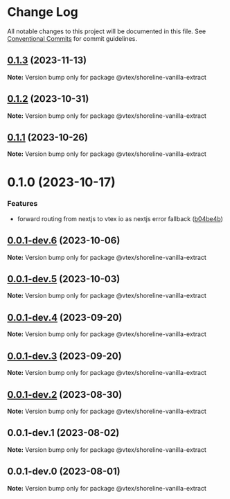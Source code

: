 # Change Log

All notable changes to this project will be documented in this file.
See [Conventional Commits](https://conventionalcommits.org) for commit guidelines.

## [0.1.3](https://github.com/vtex/shoreline/compare/@vtex/shoreline-vanilla-extract@0.1.2...@vtex/shoreline-vanilla-extract@0.1.3) (2023-11-13)

**Note:** Version bump only for package @vtex/shoreline-vanilla-extract

## [0.1.2](https://github.com/vtex/shoreline/compare/@vtex/shoreline-vanilla-extract@0.1.1...@vtex/shoreline-vanilla-extract@0.1.2) (2023-10-31)

**Note:** Version bump only for package @vtex/shoreline-vanilla-extract

## [0.1.1](https://github.com/vtex/shoreline/compare/@vtex/shoreline-vanilla-extract@0.1.0...@vtex/shoreline-vanilla-extract@0.1.1) (2023-10-26)

**Note:** Version bump only for package @vtex/shoreline-vanilla-extract

# 0.1.0 (2023-10-17)

### Features

- forward routing from nextjs to vtex io as nextjs error fallback ([b04be4b](https://github.com/vtex/shoreline/commit/b04be4bae9d20124443e762c661d7719cdb3d22d))

## [0.0.1-dev.6](https://github.com/vtex/shoreline/compare/@vtex/shoreline-vanilla-extract@0.0.1-dev.5...@vtex/shoreline-vanilla-extract@0.0.1-dev.6) (2023-10-06)

**Note:** Version bump only for package @vtex/shoreline-vanilla-extract

## [0.0.1-dev.5](https://github.com/vtex/shoreline/compare/@vtex/shoreline-vanilla-extract@0.0.1-dev.4...@vtex/shoreline-vanilla-extract@0.0.1-dev.5) (2023-10-03)

**Note:** Version bump only for package @vtex/shoreline-vanilla-extract

## [0.0.1-dev.4](https://github.com/vtex/shoreline/compare/@vtex/shoreline-vanilla-extract@0.0.1-dev.3...@vtex/shoreline-vanilla-extract@0.0.1-dev.4) (2023-09-20)

**Note:** Version bump only for package @vtex/shoreline-vanilla-extract

## [0.0.1-dev.3](https://github.com/vtex/shoreline/compare/@vtex/shoreline-vanilla-extract@0.0.1-dev.2...@vtex/shoreline-vanilla-extract@0.0.1-dev.3) (2023-09-20)

**Note:** Version bump only for package @vtex/shoreline-vanilla-extract

## [0.0.1-dev.2](https://github.com/vtex/shoreline/compare/@vtex/shoreline-vanilla-extract@0.0.1-dev.1...@vtex/shoreline-vanilla-extract@0.0.1-dev.2) (2023-08-30)

**Note:** Version bump only for package @vtex/shoreline-vanilla-extract

## 0.0.1-dev.1 (2023-08-02)

**Note:** Version bump only for package @vtex/shoreline-vanilla-extract

## 0.0.1-dev.0 (2023-08-01)

**Note:** Version bump only for package @vtex/shoreline-vanilla-extract
